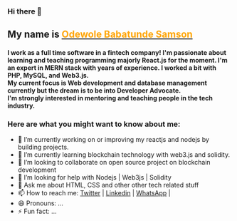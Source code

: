 ### Hi there 👋<h2> My name is <a href="https://twitter.com/TundeSamson26"><span style="color: orange;">Odewole Babatunde Samson</span></a></h2>

<h4>
I work as a full time software in a fintech company! I'm passionate about learning and teaching programming majorly React.js for the moment. 
I'm an expert in MERN stack with years of experience. I worked a bit with PHP, MySQL, and Web3.js.<br>
My current focus is Web development and database management currently but the dream is to be into Developer Advocate.<br> 
I'm strongly interested in mentoring and teaching people in the tech industry.
</h4>

<h3>Here are what you might want to know about me:</h3>

- 🔭 I’m currently working on or improving my reactjs and nodejs by building projects.
- 🌱 I’m currently learning blockchain technology with web3.js and solidity.
- 👯 I’m looking to collaborate on open source project on blockchain development
- 🤔 I’m looking for help with Nodejs | Web3js | Solidity
- 💬 Ask me about HTML, CSS and other other tech related stuff
- 📫 How to reach me: <a href="http://twitter.com/Tundesamson26">Twitter</a> | <a href="https://www.linkedin.com/in/babatunde-samson-o-360878187/">Linkedin</a> | <a href="https://www.linkedin.com/in/babatunde-samson-o-360878187/">WhatsApp</a> | 
- 😄 Pronouns: ...
- ⚡ Fun fact: ...

